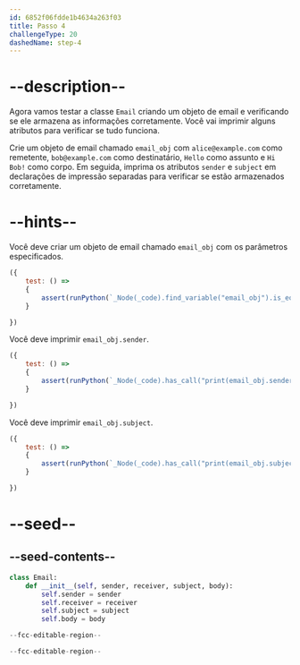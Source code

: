 ```yaml
---
id: 6852f06fdde1b4634a263f03
title: Passo 4
challengeType: 20
dashedName: step-4
---
```


# --description--

Agora vamos testar a classe `Email` criando um objeto de email e verificando se ele armazena as informações corretamente. Você vai imprimir alguns atributos para verificar se tudo funciona.

Crie um objeto de email chamado `email_obj` com `alice@example.com` como remetente, `bob@example.com` como destinatário, `Hello` como assunto e `Hi Bob!` como corpo. Em seguida, imprima os atributos `sender` e `subject` em declarações de impressão separadas para verificar se estão armazenados corretamente.

# --hints--

Você deve criar um objeto de email chamado `email_obj` com os parâmetros especificados.

```js
({
    test: () => 
    {
        assert(runPython(`_Node(_code).find_variable("email_obj").is_equivalent("email_obj = Email('alice@example.com', 'bob@example.com', 'Hello', 'Hi Bob!')")`))
    }

})
```

Você deve imprimir `email_obj.sender`.

```js
({
    test: () => 
    {
        assert(runPython(`_Node(_code).has_call("print(email_obj.sender)")`))
    }

})
```

Você deve imprimir `email_obj.subject`.

```js
({
    test: () => 
    {
        assert(runPython(`_Node(_code).has_call("print(email_obj.subject)")`))
    }

})
```

# --seed--

## --seed-contents--

```py
class Email:
    def __init__(self, sender, receiver, subject, body):
        self.sender = sender
        self.receiver = receiver
        self.subject = subject
        self.body = body

--fcc-editable-region--

--fcc-editable-region--
```
